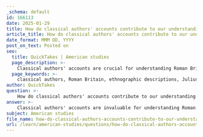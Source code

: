 ```yaml
---
_schema: default
id: 166113
date: 2025-01-29
title: How do classical authors' accounts contribute to our understanding of Roman Britain?
article_title: How do classical authors' accounts contribute to our understanding of Roman Britain?
date_format: MMM DD, YYYY
post_on_text: Posted on
seo:
  title: QuickTakes | American studies
  page_description: >-
    Classical authors' accounts are crucial for understanding Roman Britain, revealing insights into the interactions between Romans and Celtic tribes, military campaigns, cultural exchange, and the biases present in historical narratives.
  page_keywords: >-
    classical authors, Roman Britain, ethnographic descriptions, Julius Caesar, cultural exchange, Romanization, military campaigns, biases, historical narratives, Celtic tribes, archaeology, history
author: QuickTakes
question: >-
    How do classical authors' accounts contribute to our understanding of Roman Britain?
answer: >-
    Classical authors' accounts are invaluable for understanding Roman Britain, as they provide some of the earliest written records of the interactions between the Romans and the Celtic tribes inhabiting the region. These accounts, while often biased, offer insights into the cultural, military, and political dynamics of the time.\n\n1. **Ethnographic Descriptions**: Greek and Roman writers, such as Herodotus and Julius Caesar, documented their encounters with Celtic tribes. Their descriptions, although sometimes exaggerated or influenced by cultural stereotypes, help us understand how the Romans perceived the Celts. For instance, they often portrayed the Celts as barbaric and warlike, emphasizing their warrior culture and practices, which can inform us about the social structures and values of Celtic societies.\n\n2. **Military Campaigns**: Julius Caesar's writings, particularly in "Commentarii de Bello Gallico," provide detailed accounts of his military campaigns in Britain. These narratives not only describe his military strategies and the geography of the region but also reflect his political motivations and self-promotion. Caesar's expeditions, although not resulting in a permanent Roman presence, laid the groundwork for future conquests and Roman interest in Britain, which would eventually lead to the establishment of Roman rule under Emperor Claudius.\n\n3. **Cultural Exchange and Romanization**: The accounts of classical authors highlight the processes of cultural exchange and Romanization that occurred in Britain. They document the introduction of Roman customs, governance, and architecture, which had a lasting impact on local cultures. The syncretism of Roman and Celtic religions, as well as the adaptation of Roman administrative practices, can be traced through these historical narratives.\n\n4. **Bias and Limitations**: It is crucial to recognize the biases present in these classical sources. The authors often viewed the Celts through a lens of cultural superiority, which can distort our understanding of Celtic identity and society. Their lack of direct contact with the Celtic peoples further complicates the reliability of their accounts. Therefore, while these sources are foundational, they must be critically analyzed alongside archaeological evidence and modern interpretations to form a more nuanced understanding of Roman Britain.\n\n5. **Foundation for Future Studies**: The writings of classical authors serve as a starting point for further exploration into the complexities of Roman Britain. They provide context for archaeological findings and linguistic evidence, allowing historians to piece together a more comprehensive picture of the interactions between the Romans and the Celtic tribes.\n\nIn summary, classical authors' accounts are essential for understanding Roman Britain, offering insights into military, cultural, and political aspects of the time, while also necessitating a critical approach to account for biases and limitations in their perspectives.
subject: American studies
file_name: how-do-classical-authors-accounts-contribute-to-our-understanding-of-roman-britain.md
url: /learn/american-studies/questions/how-do-classical-authors-accounts-contribute-to-our-understanding-of-roman-britain
---
```


&nbsp;